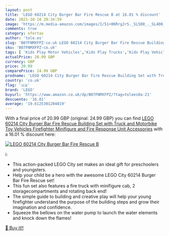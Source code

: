 ```yaml
---
layout: post
title: 'LEGO 60214 City Burger Bar Fire Rescue B at 16.01 % discount'
date: 2021-10-18 20:34:59
image: 'https://m.media-amazon.com/images/I/51+0KRrgJrS._SL500_._SL400_.jpg'
comments: true
category: ofertas
author: 'tole.es'
slug: 'B07FNMXFPZ-co.uk LEGO 60214 City Burger Bar Fire Rescue Building Set...'
sku: 'B07FNMXFPZ-co.uk'
tags: [ 'Kids Play Motor Vehicles','Kids Play Trucks','Kids Play Vehicles','Toys & Games','Toys Store','lego', ]
actualPrice: 20.99 GBP
currency: GBP
price: 20.99
comparePrice: 24.99 GBP
prodname: 'LEGO 60214 City Burger Bar Fire Rescue Building Set with Truck and Motorbike Toy Vehicles  Firefighter Minifigure and Fire Response Unit Accessories'
country: 'co.uk'
flag: '🇬🇧'
brand: 'LEGO'
buyurl: 'https://www.amazon.co.uk/dp/B07FNMXFPZ/?tag=tolees0a-21'
descuento: '16.01'
average: '19.6125301204819'
---
```


With a final price of 20.99 GBP (original: 24.99 GBP) you can find [LEGO 60214 City Burger Bar Fire Rescue Building Set with Truck and Motorbike Toy Vehicles  Firefighter Minifigure and Fire Response Unit Accessories](https://www.amazon.co.uk/dp/B07FNMXFPZ/?tag=tolees0a-21) with a  16.01 % discount here:

[![LEGO 60214 City Burger Bar Fire Rescue B](https://m.media-amazon.com/images/I/51+0KRrgJrS._SL500_._SL400_.jpg)](https://www.amazon.co.uk/dp/B07FNMXFPZ/?tag=tolees0a-21)

ℹ️:

- This action-packed LEGO City set makes an ideal gift for preschoolers and youngsters.
- Help your child be a hero with the awesome LEGO City 60214 Burger Bar Fire Rescue set!
- This fun set also features a fire truck with minifigure cab, 2 storagecompartments and rotating back end!
- The simple guide to building and creative play will help your young firefighter understand the purpose of the building steps and grow their imagination and confidence.
- Squeeze the bellows on the water pump to launch the water elements and knock down the flames!

[🛒 Buy it!!](https://www.amazon.co.uk/dp/B07FNMXFPZ/?tag=tolees0a-21)
